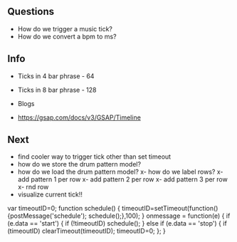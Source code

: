 ## Questions
- How do we trigger a music tick?
- How do we convert a bpm to ms?

## Info
- Ticks in 4 bar phrase - 64
- Ticks in 8 bar phrase - 128

- Blogs
- https://gsap.com/docs/v3/GSAP/Timeline

## Next
- find cooler way to trigger tick other than set timeout
- how do we store the drum pattern model?
- how do we load the drum pattern model?
x- how do we label rows?
x- add pattern 1 per row
x- add pattern 2 per row
x- add pattern 3 per row
x- rnd row
- visualize current tick!!



var timeoutID=0;
function schedule()
{
	timeoutID=setTimeout(function(){postMessage('schedule'); schedule();},100);
} 
onmessage = function(e) 
{ 
	if (e.data == 'start') 
	{ 
		if (!timeoutID) 
			schedule();
	} 
	else if (e.data == 'stop') 
	{
		if (timeoutID) 
			clearTimeout(timeoutID); 
		timeoutID=0;
	};
}


